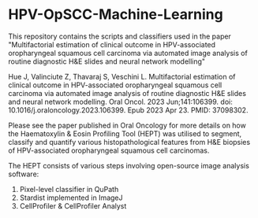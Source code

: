 # HPV-OpSCC-Machine-Learning

This repository contains the scripts and classifiers used in the paper "Multifactorial estimation of clinical outcome in HPV-associated oropharyngeal squamous cell carcinoma via automated image analysis of routine diagnostic H&E slides and neural network modelling"

Hue J, Valinciute Z, Thavaraj S, Veschini L. Multifactorial estimation of clinical outcome in HPV-associated oropharyngeal squamous cell carcinoma via automated image analysis of routine diagnostic H&E slides and neural network modelling. Oral Oncol. 2023 Jun;141:106399. doi: 10.1016/j.oraloncology.2023.106399. Epub 2023 Apr 23. PMID: 37098302.

Please see the paper published in Oral Oncology for more details on how the Haematoxylin & Eosin Profiling Tool (HEPT) was utilised to segment, classify and quantify various histopathological features from H&E biopsies of HPV-associated oropharyngeal squamous cell carcinomas. 

The HEPT consists of various steps involving open-source image analysis software:
1. Pixel-level classifier in QuPath
2. Stardist implemented in ImageJ
3. CellProfiler & CellProfiler Analyst

